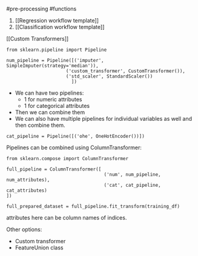 #pre-processing  #functions 

1. [[Regression workflow template]]
2. [[Classification workflow template]]

[[Custom Transformers]]

```
from sklearn.pipeline import Pipeline

num_pipeline = Pipeline([('imputer', SimpleImputer(strategy='median')),
					  ('custom_transformer', CustomTransformer()),
					  ('std_scaler', StandardScaler())		
						])
```

* We can have two pipelines:
	* 1 for numeric attributes
	* 1 for categorical attributes
* Then we can combine them
* We can also have multiple pipelines for individual variables as well and then combine them.


```
cat_pipeline = Pipeline([('ohe', OneHotEncoder())])
```

Pipelines can be combined using ColumnTransformer:

```
from sklearn.compose import ColumnTransformer

full_pipeline = ColumnTransformer([
									('num', num_pipeline, num_attributes),
									('cat', cat_pipeline, cat_attributes)
])

full_prepared_dataset = full_pipeline.fit_transform(training_df)
```

attributes here can be column names of indices.

 Other options:
 * Custom transformer
 * FeatureUnion class